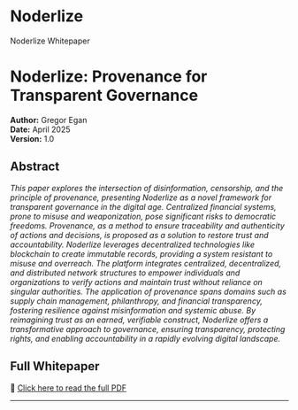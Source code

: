 # Noderlize
Noderlize Whitepaper
# Noderlize: Provenance for Transparent Governance

**Author:** Gregor Egan  
**Date:** April 2025  
**Version:** 1.0  

## Abstract  
_This paper explores the intersection of disinformation, censorship, and
the principle of provenance, presenting Noderlize as a novel framework for
transparent governance in the digital age. Centralized financial systems, prone to
misuse and weaponization, pose significant risks to democratic freedoms.
Provenance, as a method to ensure traceability and authenticity of actions and
decisions, is proposed as a solution to restore trust and accountability. Noderlize
leverages decentralized technologies like blockchain to create immutable records,
providing a system resistant to misuse and overreach. The platform integrates
centralized, decentralized, and distributed network structures to empower
individuals and organizations to verify actions and maintain trust without reliance
on singular authorities. The application of provenance spans domains such as
supply chain management, philanthropy, and financial transparency, fostering
resilience against misinformation and systemic abuse. By reimagining trust as an
earned, verifiable construct, Noderlize offers a transformative approach to
governance, ensuring transparency, protecting rights, and enabling accountability
in a rapidly evolving digital landscape._

## Full Whitepaper  
📄 [Click here to read the full PDF](./Provenance_%20Noderlize%20for%20Transparent%20Gov.pdf)

---
